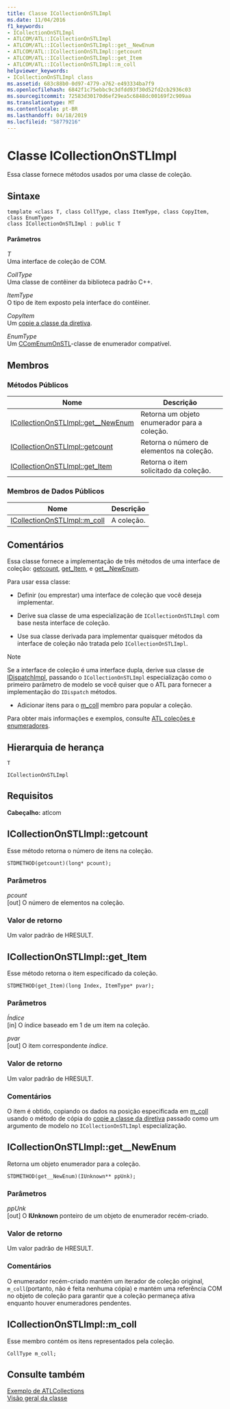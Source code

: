 ```yaml
---
title: Classe ICollectionOnSTLImpl
ms.date: 11/04/2016
f1_keywords:
- ICollectionOnSTLImpl
- ATLCOM/ATL::ICollectionOnSTLImpl
- ATLCOM/ATL::ICollectionOnSTLImpl::get__NewEnum
- ATLCOM/ATL::ICollectionOnSTLImpl::getcount
- ATLCOM/ATL::ICollectionOnSTLImpl::get_Item
- ATLCOM/ATL::ICollectionOnSTLImpl::m_coll
helpviewer_keywords:
- ICollectionOnSTLImpl class
ms.assetid: 683c88b0-0d97-4779-a762-e493334ba7f9
ms.openlocfilehash: 6842f1c75ebbc9c3dfdd93f30d52fd2cb2936c03
ms.sourcegitcommit: 72583d30170d6ef29ea5c6848dc00169f2c909aa
ms.translationtype: MT
ms.contentlocale: pt-BR
ms.lasthandoff: 04/18/2019
ms.locfileid: "58779216"
---
```

# <a name="icollectiononstlimpl-class"></a>Classe ICollectionOnSTLImpl

Essa classe fornece métodos usados por uma classe de coleção.

## <a name="syntax"></a>Sintaxe

```
template <class T, class CollType, class ItemType, class CopyItem, class EnumType>
class ICollectionOnSTLImpl : public T
```

#### <a name="parameters"></a>Parâmetros

*T*<br/>
Uma interface de coleção de COM.

*CollType*<br/>
Uma classe de contêiner da biblioteca padrão C++.

*ItemType*<br/>
O tipo de item exposto pela interface do contêiner.

*CopyItem*<br/>
Um [copie a classe da diretiva](../../atl/atl-copy-policy-classes.md).

*EnumType*<br/>
Um [CComEnumOnSTL](../../atl/reference/ccomenumonstl-class.md)-classe de enumerador compatível.

## <a name="members"></a>Membros

### <a name="public-methods"></a>Métodos Públicos

|Nome|Descrição|
|----------|-----------------|
|[ICollectionOnSTLImpl::get__NewEnum](#newenum)|Retorna um objeto enumerador para a coleção.|
|[ICollectionOnSTLImpl::getcount](#get_count)|Retorna o número de elementos na coleção.|
|[ICollectionOnSTLImpl::get_Item](#get_item)|Retorna o item solicitado da coleção.|

### <a name="public-data-members"></a>Membros de Dados Públicos

|Nome|Descrição|
|----------|-----------------|
|[ICollectionOnSTLImpl::m_coll](#m_coll)|A coleção.|

## <a name="remarks"></a>Comentários

Essa classe fornece a implementação de três métodos de uma interface de coleção: [getcount](#get_count), [get_Item](#get_item), e [get__NewEnum](#newenum).

Para usar essa classe:

- Definir (ou emprestar) uma interface de coleção que você deseja implementar.

- Derive sua classe de uma especialização de `ICollectionOnSTLImpl` com base nesta interface de coleção.

- Use sua classe derivada para implementar quaisquer métodos da interface de coleção não tratada pelo `ICollectionOnSTLImpl`.

> [!NOTE]
>  Se a interface de coleção é uma interface dupla, derive sua classe de [IDispatchImpl](../../atl/reference/idispatchimpl-class.md), passando o `ICollectionOnSTLImpl` especialização como o primeiro parâmetro de modelo se você quiser que o ATL para fornecer a implementação do `IDispatch` métodos.

- Adicionar itens para o [m_coll](#m_coll) membro para popular a coleção.

Para obter mais informações e exemplos, consulte [ATL coleções e enumeradores](../../atl/atl-collections-and-enumerators.md).

## <a name="inheritance-hierarchy"></a>Hierarquia de herança

`T`

`ICollectionOnSTLImpl`

## <a name="requirements"></a>Requisitos

**Cabeçalho:** atlcom

##  <a name="get_count"></a>  ICollectionOnSTLImpl::getcount

Esse método retorna o número de itens na coleção.

```
STDMETHOD(getcount)(long* pcount);
```

### <a name="parameters"></a>Parâmetros

*pcount*<br/>
[out] O número de elementos na coleção.

### <a name="return-value"></a>Valor de retorno

Um valor padrão de HRESULT.

##  <a name="get_item"></a>  ICollectionOnSTLImpl::get_Item

Esse método retorna o item especificado da coleção.

```
STDMETHOD(get_Item)(long Index, ItemType* pvar);
```

### <a name="parameters"></a>Parâmetros

*Índice*<br/>
[in] O índice baseado em 1 de um item na coleção.

*pvar*<br/>
[out] O item correspondente *índice*.

### <a name="return-value"></a>Valor de retorno

Um valor padrão de HRESULT.

### <a name="remarks"></a>Comentários

O item é obtido, copiando os dados na posição especificada em [m_coll](#m_coll) usando o método de cópia do [copie a classe da diretiva](../../atl/atl-copy-policy-classes.md) passado como um argumento de modelo no `ICollectionOnSTLImpl` especialização.

##  <a name="newenum"></a>  ICollectionOnSTLImpl::get__NewEnum

Retorna um objeto enumerador para a coleção.

```
STDMETHOD(get__NewEnum)(IUnknown** ppUnk);
```

### <a name="parameters"></a>Parâmetros

*ppUnk*<br/>
[out] O **IUnknown** ponteiro de um objeto de enumerador recém-criado.

### <a name="return-value"></a>Valor de retorno

Um valor padrão de HRESULT.

### <a name="remarks"></a>Comentários

O enumerador recém-criado mantém um iterador de coleção original, `m_coll`(portanto, não é feita nenhuma cópia) e mantém uma referência COM no objeto de coleção para garantir que a coleção permaneça ativa enquanto houver enumeradores pendentes.

##  <a name="m_coll"></a>  ICollectionOnSTLImpl::m_coll

Esse membro contém os itens representados pela coleção.

```
CollType m_coll;
```

## <a name="see-also"></a>Consulte também

[Exemplo de ATLCollections](../../overview/visual-cpp-samples.md)<br/>
[Visão geral da classe](../../atl/atl-class-overview.md)
